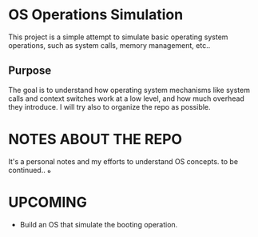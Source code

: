 # OS Operations Simulation

This project is a simple attempt to simulate basic operating system operations, such as system calls, memory management, etc..


## Purpose

The goal is to understand how operating system mechanisms like system calls and context switches work at a low level, and how much overhead they introduce. I will try also to organize the repo as possible.


# NOTES ABOUT THE REPO
It's a personal notes and my efforts to understand OS concepts.
to be continued..
ه

# UPCOMING
- Build an OS that simulate the booting operation.
